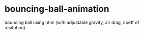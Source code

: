 # bouncing-ball-animation
bouncing ball using html (with adjustable gravity, air drag, coeff of resitution)
